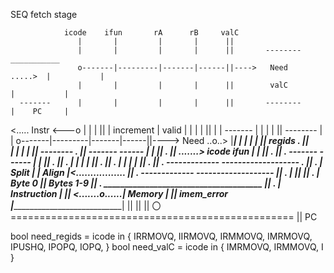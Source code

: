 SEQ fetch stage

                icode    ifun       rA      rB     valC
                   |       |         |       |      ||      
                   |       |         |       |      ||       --------          ___________
                   o-------|---------|-------|------||---->   Need    .....>  |           |
                   |       |         |       |      ||        valC            |           |
      -------      |       |         |       |      ||       --------         |    PC     |   
<..... Instr   <---o       |         |       |      ||                        | increment |
       valid       |       |         |       |      ||                        |           |
      -------      |       |         |       |      ||       --------         |           |
                   o-------|---------|-------|------||---->   Need    ..o..>  |___________|
                   |       |         |       |      ||        regids    .           ||     
                   |       |         |       |      ||       --------   .           ||
                -------  ------      |       |      ||                  .           ||
        .......> icode    ifun       |       |      ||                  .           ||
        .       -------  ------      |       |      ||                  .           ||
        .         |        |         |       |      ||                  .           ||
        .         |        |         |       |      ||                  .           ||
        .       -------------       -------------------                 .           ||
        .       |   Split   |       |      Align      |<.................           ||
        .       -------------       -------------------                             ||
        .           |                   ||                                          ||
        .           | Byte 0            || Bytes 1-9                                ||
        .       ______________________________________                              ||
        .      |             Instruction              |                             ||
<.......o......|                Memory                |                             ||
  imem_error   |______________________________________|                             ||
                                  ||                                                ||
                                  〇 =================================================
                                  ||
                                  PC


bool need_regids = icode in { IRRMOVQ, IIRMOVQ, IRMMOVQ, IMRMOVQ, IPUSHQ, IPOPQ, IOPQ,  }
bool need_valC   = icode in { IMRMOVQ, IRMMOVQ, I }
